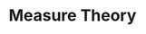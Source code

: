 ---
title: Measure Theory
class_code: MAT 425
semester_name: Spring 2025
semester_order: 6
order: 1
status: in-progress
downloads:
  - label: MAT 425 Notes
    url: /downloads/MAT%20425%20Notes.pdf
texts:
  - title: Real Analysis
    author: Elias Stein and Rami Shakarchi
  - title: Real and Complex Analysis
    author: Walter Rudin
  - title: Real Analysis (2nd Edition)
    author: Halsey Royden
  - title: The Elements of Integration and Lebesgue Measure
    author: Robert Bartle
  - title: Measure Theory
    author: Paul Halmos
  - title: "Real Analysis: Modern Techniques and Their Applications"
    author: Gerald Folland
---